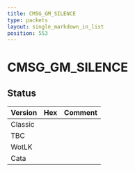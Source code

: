 ```yaml
---
title: CMSG_GM_SILENCE
type: packets
layout: single_markdown_in_list
position: 553
---
```


# CMSG_GM_SILENCE

## Status

Version | Hex | Comment
---------- | ---------- | ---------- 
Classic |  |  
TBC |  |  
WotLK |  |  
Cata |  |  
